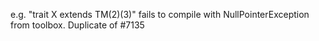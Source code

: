 e.g. "trait X extends TM(2)(3)" fails to compile with NullPointerException from toolbox.
Duplicate of #7135

